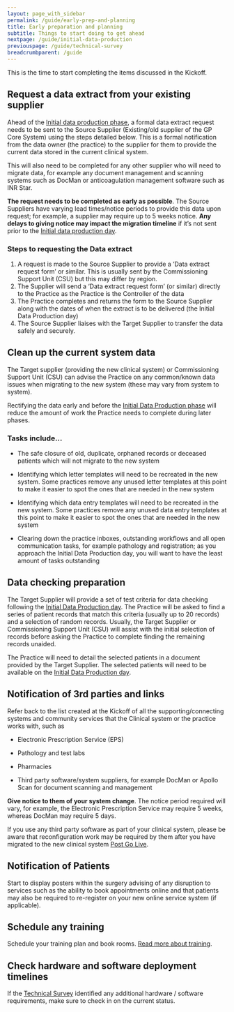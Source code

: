 ```yaml
---
layout: page_with_sidebar
permalink: /guide/early-prep-and-planning
title: Early preparation and planning
subtitle: Things to start doing to get ahead
nextpage: /guide/initial-data-production
previouspage: /guide/technical-survey
breadcrumbparent: /guide
---
```


This is the time to start completing the items discussed in the Kickoff.


## Request a data extract from your existing supplier

Ahead of the [Initial data production phase](initial-data-production), a formal data extract request needs to be sent to the Source Supplier (Existing/old supplier of the GP Core System) using the steps detailed below. This is a formal notification from the data owner (the practice) to the supplier for them to provide the current data stored in the current clinical system.

This will also need to be completed for any other supplier who will need to migrate data, for example any document management and scanning systems such as DocMan or anticoagulation management software such as INR Star.

__The request needs to be completed as early as possible__. The Source Suppliers have varying lead times/notice periods to provide this data upon request; for example, a supplier may require up to 5 weeks notice. __Any delays to giving notice may impact the migration timeline__ if it’s not sent prior to the [Initial data production day](initial-data-production).


### Steps to requesting the Data extract

1. A request is made to the Source Supplier to provide a ‘Data extract request form’ or similar. This is usually sent by the Commissioning Support Unit (CSU) but this may differ by region. 
2. The Supplier will send a ‘Data extract request form’ (or similar) directly to the Practice as the Practice is the Controller of the data
3. The Practice completes and returns the form to the Source Supplier along with the dates of when the extract is to be delivered (the Initial Data Production day)
4. The Source Supplier liaises with the Target Supplier to transfer the data safely and securely.

## Clean up the current system data

The Target supplier (providing the new clinical system) or Commissioning Support Unit (CSU) can advise the Practice on any common/known data issues when migrating to the new system (these may vary from system to system). 

Rectifying the data early and before the [Initial Data Production phase](initial-data-production) will reduce the amount of work the Practice needs to complete during later phases.


### Tasks include...

* The safe closure of old, duplicate, orphaned records or deceased patients which will not migrate to the new system


* Identifying which letter templates will need to be recreated in the new system. Some practices remove any unused letter templates at this point to make it easier to spot the ones that are needed in the new system


* Identifying which data entry templates will need to be recreated in the new system. Some practices remove any unused data entry templates at this point to make it easier to spot the ones that are needed in the new system


* Clearing down the practice inboxes, outstanding workflows and all open communication tasks, for example pathology and registration; as you approach the Initial Data Production day, you will want to have the least amount of tasks outstanding 



## Data checking preparation

The Target Supplier will provide a set of test criteria for data checking following the [Initial Data Production day](initial-data-production). The Practice will be asked to find a series of patient records that match this criteria (usually up to 20 records) and a selection of random records. Usually, the Target Supplier or Commissioning Support Unit (CSU) will assist with the initial selection of records before asking the Practice to complete finding the remaining records unaided.

The Practice will need to detail the selected patients in a document provided by the Target Supplier. The selected patients will need to be available on the [Initial Data Production day](initial-data-production).


## Notification of 3rd parties and links

Refer back to the list created at the Kickoff of all the supporting/connecting systems and community services that the Clinical system or the practice works with, such as

* Electronic Prescription Service (EPS)

* Pathology and test labs

* Pharmacies

* Third party software/system suppliers, for example DocMan or Apollo Scan for document scanning and management

__Give notice to them of your system change__. The notice period required will vary, for example, the Electronic Prescription Service may require 5 weeks, whereas DocMan may require 5 days. 

If you use any third party software as part of your clinical system, please be aware that reconfiguration work may be required by them after you have migrated to the new clinical system [Post Go Live](post-go-live).


## Notification of Patients
Start to display posters within the surgery advising of any disruption to services such as the ability to book appointments online and that patients may also be required to re-register on your new online service system (if applicable). 

## Schedule any training

Schedule your training plan and book rooms. [Read more about training](training). 

## Check hardware and software deployment timelines

If the [Technical Survey](technical-survey) identified any additional hardware / software requirements, make sure to check in on the current status.
